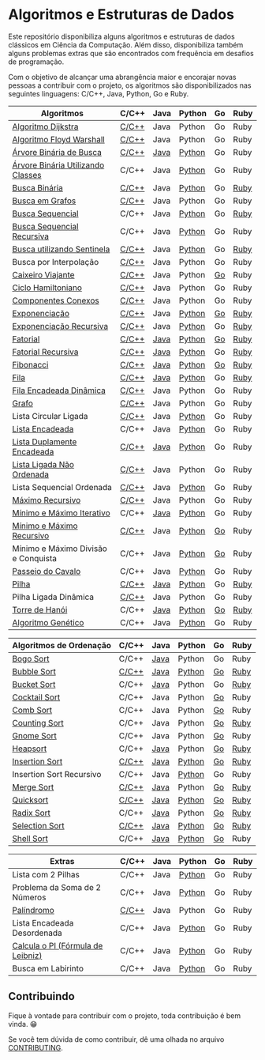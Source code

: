 # Algoritmos e Estruturas de Dados

Este repositório disponibiliza alguns algoritmos e estruturas de dados clássicos em Ciência da Computação. Além disso, disponibiliza também alguns problemas extras que são encontrados com frequência em desafios de programação.

Com o objetivo de alcançar uma abrangência maior e encorajar novas pessoas a contribuir com o projeto, os algoritmos são disponibilizados nas seguintes linguagens: C/C++, Java, Python, Go e Ruby.

| Algoritmos                          | C/C++ | Java | Python | Go | Ruby |
|-------------------------------------|-------|------|--------|----|------|
| [Algoritmo Dijkstra][1]                  | [C/C++](/C/AlgoritmoDijkstra.c) | Java | Python | Go | Ruby | Ruby |
| [Algoritmo Floyd Warshall][2]             | [C/C++](/C/AlgoritmoFloydWarshall.c) | Java | Python | Go | Ruby | Ruby |
| [Árvore Binária de Busca][3]              | [C/C++](/C/ArvoreBinariaDeBusca.c) | [Java](/Java/ArvoreDeBuscaBinaria.java) | [Python](/Python/arvore_binaria_de_busca.py) | Go | Ruby | Ruby |
| [Árvore Binária Utilizando Classes][4]   | C/C++ | Java | [Python](/Python/BinaryTree.py) | Go | Ruby |
| [Busca Binária][5]                       | [C/C++](/C/BinarySearch.cpp) | Java | [Python](/Python/BuscaBinaria.py) | Go | [Ruby](/Ruby/BuscaBinaria.rb) |
| [Busca em Grafos][6]                      | [C/C++](/C/BuscaEmGrafo.c) | Java | Python | Go | Ruby |
| [Busca Sequencial][7]                    | C/C++ | Java | [Python](/Python/BuscaSequencial.py) | Go | [Ruby](/Ruby/BuscaSequencial.rb) |
| [Busca Sequencial Recursiva][8]          | C/C++ | Java | [Python](/Python/BuscaSequencialRecursiva.py) | Go | Ruby |
| [Busca utilizando Sentinela][9]          | [C/C++](/C/BuscaSentinela.c) | Java | [Python](/Python/BuscaSentinela.py) | Go | [Ruby](/Ruby/BuscaSentinela.rb) |
| Busca por Interpolação          | [C/C++](/C/Interpolation_search.cpp) | Java | Python | Go | Ruby |
| [Caixeiro Viajante][10]                   | [C/C++](/C/CaixeiroViajante.c) | Java | Python | [Go](/Go/caixeiroviajante/caixeiroviajante.go) | Ruby |
| [Ciclo Hamiltoniano][11]                  | [C/C++](/C/CicloHamiltoniano.c) | Java | Python | Go | Ruby |
| [Componentes Conexos][12]                 | [C/C++](/C/ComponentesConexos.c) | Java | Python | Go | Ruby |
| [Exponenciação][13]                       | [C/C++](/C/Exponenciacao.c) | Java | [Python](/Python/Exponenciacao.py) | [Go](/Go/exponenciacao/exponenciacao.go) | [Ruby](/Ruby/Exponenciacao.rb) |
| [Exponenciação Recursiva][14]             | [C/C++](/C/ExponenciacaoRecursiva.c) | Java | [Python](/Python/ExponenciacaoRecursiva.py) | Go | [Ruby](/Ruby/ExponenciacaoRecursiva.rb) |
| [Fatorial][15]                            | [C/C++](/C/Fatorial.c) | [Java](/Java/Fatorial.java) | [Python](/Python/Fatorial.py) | [Go](/Go/fatorial/fatorial.go) | [Ruby](/Ruby/Fatorial.rb) |
| [Fatorial Recursiva][16]                  | [C/C++](/C/FatorialRecursiva.c) | [Java](/Java/FatorialRecursiva.java) | [Python](/Python/FatorialRecursiva.py) | Go | [Ruby](/Ruby/Fatorial.rb) |
| [Fibonacci][17]                           | [C/C++](/C/Fibonacci.cpp) | [Java](/Java/Fibonacci.java) | [Python](/Python/Fibonacci.py) | [Go](/Go/fibonacci/fibonacci.go) | [Ruby](/Ruby/Fibonacci.rb) |
| [Fila][18]                                | [C/C++](/C/Fila.c) | [Java](/Java/Fila.java) | [Python](/Python/Fila.py) | Go | [Ruby](/Ruby/Fila.rb) |
| [Fila Encadeada Dinâmica][19]             | [C/C++](/C/FilaEncadeadaDinamica.c) | Java | Python | Go | Ruby |
| [Grafo][20]                               | [C/C++](/C/Grafos.c) | Java | Python | Go | Ruby |
| Lista Circular Ligada               | [C/C++](/C/ListaCircularLigada.c) | Java | [Python](/Python/ListaEncadeadaCircular.py) | Go | Ruby |
| [Lista Encadeada][22]                     | C/C++ | Java | [Python](/Python/ListaEncadeada.py) | Go | Ruby |
| [Lista Duplamente Encadeada][23]          | [C/C++](/C/ListaDuplamenteEncadeada.c) | [Java](/Java/ListaDuplamenteEncadeada.java) | [Python](/Python/ListaDuplamenteEncadeada.py) | Go | Ruby |
| [Lista Ligada Não Ordenada][24]           | [C/C++](/C/ListaLigadaNaoOrdenada.c) | Java | Python | Go | Ruby |
| Lista Sequencial Ordenada           | [C/C++](/C/ListaSequencialOrdenada.c) | Java | [Python](/Python/ListaSequencialOrdenada.py) | Go | Ruby |
| [Máximo Recursivo][26]                    | [C/C++](/C/MaxRecursivo.c) | Java | Python | Go | Ruby |
| [Mínimo e Máximo Iterativo][27]           | C/C++ | [Java](/Java/MaxMinArray.java) | [Python](/Python/MinMaxIterativo.py) | Go | Ruby |
| [Mínimo e Máximo Recursivo][28]           | [C/C++](/C/MaxMinRecursivo.c) | Java | [Python](/Python/MaxMinRecursivo.py) | [Go](/Go/maximominimo/MaximoMinimo.go) | Ruby |
| Mínimo e Máximo Divisão e Conquista | C/C++ | Java | [Python](/Python/MaxRecursivoDC.py) | [Go](/Go/maximominimo/MaximoMinimo.go) | Ruby |
| [Passeio do Cavalo][30]                   | C/C++ | Java | [Python](/Python/PasseioDoCavalo.py) | Go | Ruby |
| [Pilha][31]                               | [C/C++](/C/Pilha.c) | [Java](/Java/Pilha.java) | [Python](/Python/Pilha.py) | Go | [Ruby](/Ruby/Pilha.rb) |
| Pilha Ligada Dinâmica               | [C/C++](/C/PilhaLigadaDinamica.c) | Java | Python | Go | Ruby |
| [Torre de Hanói][33]                      | C/C++ | [Java](/Java/TorreDeHanoi.java) | [Python](/Python/TorreDeHanoi.py) | [Go](/Go/hanoi/hanoi.go) | [Ruby](/Ruby/Hanoi.rb) |
| [Algoritmo Genético][51]                  | C/C++ | Java | [Python](/Python/genetic_algorithm.py) | Go | Ruby |

| Algoritmos de Ordenação             | C/C++ | Java | Python | Go | Ruby |
|-------------------------------------|-------|------|--------|----|------|
| [Bogo Sort][34]                     | C/C++ | [Java](/Java/BogoSort.java) | Python | Go | Ruby |
| [Bubble Sort][35]                         | [C/C++](/C/BubbleSort.cpp) | [Java](/Java/BubbleSort.java) | [Python](/Python/bubble_sort.py) | [Go](/Go/bubbleSort/bubbleSort.go) | [Ruby](/Ruby/bubble_sort.rb) |
| [Bucket Sort][36]                     | C/C++ | [Java](/Java/BucketSort.java) | Python | Go | [Ruby](/Ruby/bucket_sort.rb) |
| [Cocktail Sort][37]                       | C/C++ | Java | Python | [Go](/Go/cocktailsort/cocktailsort.go) | Ruby |
| [Comb Sort][38]                           | C/C++ | Java | Python | [Go](/Go/combsort/combsort.go) | Ruby |
| [Counting Sort][39]                       | C/C++ | Java | Python | [Go](/Go/countingsort/countingsort.go) | [Ruby](/Ruby/count_sort.rb) |
| [Gnome Sort][40]                          | C/C++ | Java | Python | [Go](/Go/gnomesort/gnomesort.go) | Ruby |
| [Heapsort][41]                            | C/C++ | [Java](/Java/HeapSort.java) | Python | [Go](/Go/heapsort/heapsort.go) | [Ruby](/Ruby/heap_sort.rb) |
| [Insertion Sort][42]                      | [C/C++](/C/InsertionSort.cpp) | [Java](/Java/InsertionSort.java) | [Python](/Python/InsertionSortIterativo.py) | [Go](/Go/insertionsort/insertionsort.go) | [Ruby](/Ruby/insertion_sort.rb) |
| Insertion Sort Recursivo            | C/C++ | Java | [Python](/Python/InsertionSortRecursivo.py) | Go | Ruby |
| [Merge Sort][44]                          | [C/C++](/C/MergeSort.c) | [Java](/Java/Mergesort.java) | Python | [Go](/Go/mergesort/mergesort.go) | [Ruby](/Ruby/merge_sort.rb) |
| [Quicksort][45]                           | [C/C++](/C/QuickSort.cpp) | [Java](/Java/Quicksort.java) | [Python](/Python/QuickSort.py) | [Go](/Go/quicksort/quicksort.go) | [Ruby](/Ruby/quick_sort.rb) |
| [Radix Sort][46]                          | C/C++ | [Java](/Java/RadixSort.java) | Python | [Go](/Go/radixsort/radixsort.go) | [Ruby](/Ruby/radix_sort.rb) |
| [Selection Sort][47]                      | [C/C++](/C/SelectionSort.cpp) | [Java](/Java/SelectionSort.java) | [Python](/Python/SelectionSort.py) | [Go](/Go/selectionsort/selectionsort.go) | [Ruby](/Ruby/selection_sort.rb) |
| [Shell Sort][48]                          | C/C++ | [Java](/Java/ShellSort.java) | [Python](/Python/shellSort.py) | [Go](/Go/shellsort/shellsort.go) | Ruby |

| Extras                              | C/C++ | Java | Python | Go | Ruby |
|-------------------------------------|-------|------|--------|----|------|
| Lista com 2 Pilhas                  | C/C++ | Java | [Python](/Python/ListaComPilhas.py) | Go | Ruby |
| Problema da Soma de 2 Números       | C/C++ | Java | [Python](/Python/Soma2Numeros.py) | Go | Ruby |
| [Palíndromo][49]                    | [C/C++](/C/Palindromo.c) | Java | Python | Go | Ruby |
| Lista Encadeada Desordenada         | C/C++ | Java | [Python](/Python/ListaEncadeadaDesordenada.py) | Go | Ruby |
| [Calcula o PI (Fórmula de Leibniz)][50] | C/C++ | Java | [Python](/Python/calculate_pi.py) | Go | Ruby |
| Busca em Labirinto                  | C/C++ | Java | [Python](/Python/busca_em_labirinto.py) | Go | Ruby |

## Contribuindo

Fique à vontade para contribuir com o projeto, toda contribuição é bem vinda. :grin:

Se você tem dúvida de como contribuir, dê uma olhada no arquivo [CONTRIBUTING](CONTRIBUTING.md).

[1]: https://pt.wikipedia.org/wiki/Algoritmo_de_Dijkstra
[2]: https://pt.wikipedia.org/wiki/Algoritmo_de_Floyd-Warshall
[3]: https://pt.wikipedia.org/wiki/%C3%81rvore_bin%C3%A1ria_de_busca
[4]: https://pt.wikipedia.org/wiki/%C3%81rvore_bin%C3%A1ria
[5]: https://www.ime.usp.br/~pf/analise_de_algoritmos/aulas/binarysearch.html
[6]: http://www.professeurs.polymtl.ca/michel.gagnon/Disciplinas/Bac/Grafos/Busca/busca.html
[7]: https://pt.wikipedia.org/wiki/Busca_linear
[8]: https://pt.wikipedia.org/wiki/Busca_linear
[9]: https://updatedcode.wordpress.com/2015/06/16/busca-sequencial-com-sentinela/
[10]: https://pt.wikipedia.org/wiki/Problema_do_caixeiro-viajante
[11]: https://pt.wikipedia.org/wiki/Caminho_hamiltoniano
[12]: https://www.ime.usp.br/~pf/algoritmos_para_grafos/aulas/components.html
[13]: https://pt.wikipedia.org/wiki/Exponencia%C3%A7%C3%A3o
[14]: https://pt.wikipedia.org/wiki/Exponencia%C3%A7%C3%A3o
[15]: https://pt.wikipedia.org/wiki/Fatorial
[16]: https://pt.wikipedia.org/wiki/Fatorial
[17]: https://pt.wikipedia.org/wiki/Sequ%C3%AAncia_de_Fibonacci
[18]: https://pt.wikipedia.org/wiki/FIFO
[19]: https://www.ime.usp.br/~pf/algoritmos/aulas/lista.html
[20]: https://pt.wikipedia.org/wiki/Teoria_dos_grafos
[22]: https://pt.wikipedia.org/wiki/Lista_ligada
[23]: https://pt.wikipedia.org/wiki/Lista_duplamente_ligada
[24]: https://www.ime.usp.br/~pf/algoritmos/aulas/lista.html
[26]: https://www.ime.usp.br/~pf/algoritmos/aulas/recu.html
[27]: https://www.ime.usp.br/~pf/algoritmos/aulas/recu.html
[28]: https://www.ime.usp.br/~pf/algoritmos/aulas/recu.html
[30]: https://pt.wikipedia.org/wiki/Problema_do_cavalo
[31]: https://pt.wikipedia.org/wiki/LIFO
[33]: https://pt.wikipedia.org/wiki/Torre_de_Han%C3%B3i
[34]: https://pt.wikipedia.org/wiki/Bogosort
[35]: https://pt.wikipedia.org/wiki/Bubble_sort
[36]: https://pt.wikipedia.org/wiki/Bucket_sort
[37]: https://pt.wikipedia.org/wiki/Cocktail_sort
[38]: https://pt.wikipedia.org/wiki/Comb_sort
[39]: https://pt.wikipedia.org/wiki/Counting_sort
[40]: https://pt.wikipedia.org/wiki/Gnome_sort
[41]: https://pt.wikipedia.org/wiki/Heapsort
[42]: https://pt.wikipedia.org/wiki/Insertion_sort
[44]: https://pt.wikipedia.org/wiki/Merge_sort
[45]: https://pt.wikipedia.org/wiki/Quicksort
[46]: https://pt.wikipedia.org/wiki/Radix_sort
[47]: https://pt.wikipedia.org/wiki/Selection_sort
[48]: https://pt.wikipedia.org/wiki/Shell_sort
[49]: https://pt.wikipedia.org/wiki/Pal%C3%ADndromo
[50]: https://pt.wikipedia.org/wiki/F%C3%B3rmula_de_Leibniz_para_%CF%80
[51]: https://pt.wikipedia.org/wiki/Algoritmo_gen%C3%A9tico
